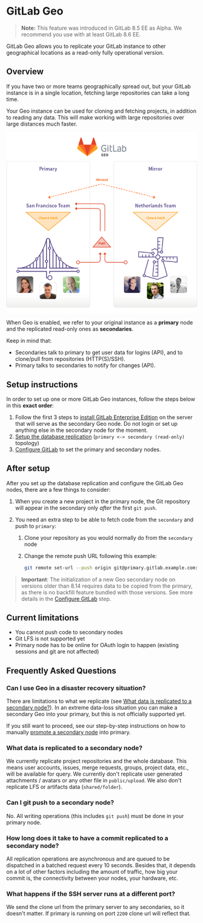 # GitLab Geo

> **Note:**
This feature was introduced in GitLab 8.5 EE as Alpha.
We recommend you use with at least GitLab 8.6 EE.

GitLab Geo allows you to replicate your GitLab instance to other geographical
locations as a read-only fully operational version.

## Overview

If you have two or more teams geographically spread out, but your GitLab
instance is in a single location, fetching large repositories can take a long
time.

Your Geo instance can be used for cloning and fetching projects, in addition to
reading any data. This will make working with large repositories over large
distances much faster.

![GitLab Geo overview](img/geo-overview.png)

When Geo is enabled, we refer to your original instance as a **primary** node
and the replicated read-only ones as **secondaries**.

Keep in mind that:

- Secondaries talk to primary to get user data for logins (API), and to
  clone/pull from repositories (HTTP(S)/SSH).
- Primary talks to secondaries to notify for changes (API).

## Setup instructions

In order to set up one or more GitLab Geo instances, follow the steps below in
this **exact order**:

1. Follow the first 3 steps to [install GitLab Enterprise Edition][install-ee]
   on the server that will serve as the secondary Geo node. Do not login or
   set up anything else in the secondary node for the moment.
1. [Setup the database replication](database.md)  (`primary <-> secondary (read-only)` topology)
1. [Configure GitLab](configuration.md) to set the primary and secondary nodes.

## After setup

After you set up the database replication and configure the GitLab Geo nodes,
there are a few things to consider:

1. When you create a new project in the primary node, the Git repository will
   appear in the secondary only _after_ the first `git push`.
1. You need an extra step to be able to fetch code from the `secondary` and push
   to `primary`:

     1. Clone your repository as you would normally do from the `secondary` node
     1. Change the remote push URL following this example:

         ```bash
         git remote set-url --push origin git@primary.gitlab.example.com:user/repo.git
         ```

>**Important**:
The initialization of a new Geo secondary node on versions older than 8.14
requires data to be copied from the primary, as there is no backfill
feature bundled with those versions.
See more details in the [Configure GitLab](configuration.md) step.

## Current limitations

- You cannot push code to secondary nodes
- Git LFS is not supported yet
- Primary node has to be online for OAuth login to happen (existing sessions and git are not affected)

## Frequently Asked Questions

### Can I use Geo in a disaster recovery situation?

There are limitations to what we replicate (see
[What data is replicated to a secondary node?](#what-data-is-replicated-to-a-secondary-node)).
In an extreme data-loss situation you can make a secondary Geo into your
primary, but this is not officially supported yet.

If you still want to proceed, see our step-by-step instructions on how to
manually [promote a secondary node](disaster-recovery.md) into primary.

### What data is replicated to a secondary node?

We currently replicate project repositories and the whole database. This
means user accounts, issues, merge requests, groups, project data, etc.,
will be available for query.
We currently don't replicate user generated attachments / avatars or any
other file in `public/upload`. We also don't replicate LFS or
artifacts data (`shared/folder`).

### Can I git push to a secondary node?

No. All writing operations (this includes `git push`) must be done in your
primary node.

### How long does it take to have a commit replicated to a secondary node?

All replication operations are asynchronous and are queued to be dispatched in
a batched request every 10 seconds. Besides that, it depends on a lot of other
factors including the amount of traffic, how big your commit is, the
connectivity between your nodes, your hardware, etc.

### What happens if the SSH server runs at a different port?

We send the clone url from the primary server to any secondaries, so it
doesn't matter. If primary is running on port `2200` clone url will reflect
that.

[install-ee]: https://about.gitlab.com/downloads-ee/
